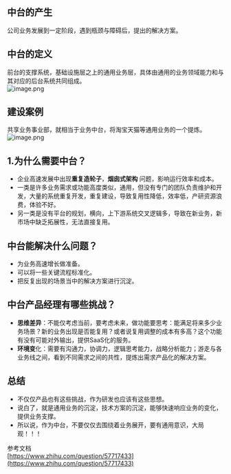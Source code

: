 <a name="jcO34"></a>
##  中台的产生
公司业务发展到一定阶段，遇到瓶颈与障碍后，提出的解决方案。
<a name="bi0A0"></a>
##  中台的定义
前台的支撑系统，基础设施层之上的通用业务层，具体由通用的业务领域能力和与其对应的后台系统共同组成。<br />![image.png](https://cdn.nlark.com/yuque/0/2021/png/1461694/1627022666790-69db5e7c-acff-4bc5-ad4d-084d01e8f802.png#clientId=u36e09bf5-63e5-4&from=paste&height=166&id=u66ae6241&margin=%5Bobject%20Object%5D&name=image.png&originHeight=332&originWidth=643&originalType=binary&ratio=1&size=143776&status=done&style=none&taskId=ubfab5657-b2f4-46f8-a9af-58c8b13716d&width=321.5)
<a name="GN99e"></a>
## 建设案例
共享业务事业部，就相当于业务中台，将淘宝天猫等通用业务的一个提炼。<br />![image.png](https://cdn.nlark.com/yuque/0/2021/png/1461694/1627023002109-e644c9e4-a2e8-486c-a54d-21c338ae5853.png#clientId=u36e09bf5-63e5-4&from=paste&height=214&id=u1dd68ae0&margin=%5Bobject%20Object%5D&name=image.png&originHeight=427&originWidth=730&originalType=binary&ratio=1&size=490520&status=done&style=none&taskId=uf0679e35-1870-46da-9e02-5661d71ca03&width=365)

<a name="lTqCK"></a>
## 1.为什么需要中台？

- 企业高速发展中出现**重复造轮子**，**烟囱式架构** 问题，影响运行效率和成本。
- 一类是许多业务需求或功能高度类似，通用，但没有专门的团队负责维护和开发，大量的系统重复开发，重复建设，导致复用性降低，效率低，产研资源浪费，体验不好。
- 另一类是没有平台的规划，横向，上下游系统交叉逻辑多，导致在新业务，新市场中缺乏拓展性，无法直接复用。

<a name="ActHI"></a>
## 中台能解决什么问题？

- 为业务高速增长做准备。
- 可以将一些关键流程标准化。
- 把反复出现的场景当中的解决方案进行沉淀。

<a name="D77MC"></a>
## 中台产品经理有哪些挑战？

- **思维差异**：不能仅考虑当前，要考虑未来，做功能要思考：能满足将来多少业务场景？新的业务出现是否能复用？或者说复用调整的成本有多高？这个功能有没有可能对外输出，提供SaaS化的服务。
- **环境变**化：需要有沟通力，协调力，逻辑思考能力，战略分析能力；游走与各业务线之间，看到不同需求之间的共性，提炼出需求产品化的解决方案。

<a name="szkbu"></a>
## 总结

   - 不仅仅产品也有这些挑战，作为研发也应该有这些思想。
   - 说白了，就是通用业务的沉淀，技术方案的沉淀，能够快速响应业务的变化，提供业务支撑。
   - 所以说，作为中台，不要仅仅去围绕着业务展开，要有通用意识，大局观！！！

参考文档<br />[https://www.zhihu.com/question/57717433](https://www.zhihu.com/question/57717433)
